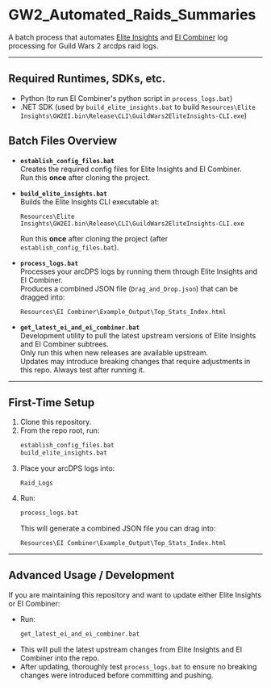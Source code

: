 # GW2_Automated_Raids_Summaries

A batch process that automates [Elite Insights](https://github.com/baaron4/GW2-Elite-Insights-Parser) and [EI Combiner](https://github.com/Drevarr/GW2_EI_log_combiner) log processing for Guild Wars 2 arcdps raid logs.

---

## Required Runtimes, SDKs, etc.

- Python (to run EI Combiner's python script in `process_logs.bat`)
- .NET SDK (used by `build_elite_insights.bat` to build `Resources\Elite Insights\GW2EI.bin\Release\CLI\GuildWars2EliteInsights-CLI.exe`)

## Batch Files Overview

- **`establish_config_files.bat`**  
  Creates the required config files for Elite Insights and EI Combiner.  
  Run this **once** after cloning the project.

- **`build_elite_insights.bat`**  
  Builds the Elite Insights CLI executable at:  
  ```
  Resources\Elite Insights\GW2EI.bin\Release\CLI\GuildWars2EliteInsights-CLI.exe
  ```
  Run this **once** after cloning the project (after `establish_config_files.bat`).

- **`process_logs.bat`**  
  Processes your arcDPS logs by running them through Elite Insights and EI Combiner.  
  Produces a combined JSON file (`Drag_and_Drop.json`) that can be dragged into:  
  ```
  Resources\EI Combiner\Example_Output\Top_Stats_Index.html
  ```

- **`get_latest_ei_and_ei_combiner.bat`**  
  Development utility to pull the latest upstream versions of Elite Insights and EI Combiner subtrees.  
  Only run this when new releases are available upstream.  
  Updates may introduce breaking changes that require adjustments in this repo. Always test after running it.

---

## First-Time Setup

1. Clone this repository.
2. From the repo root, run:
   ```bat
   establish_config_files.bat
   build_elite_insights.bat
   ```
3. Place your arcDPS logs into:
   ```
   Raid_Logs
   ```
4. Run:
   ```bat
   process_logs.bat
   ```
   This will generate a combined JSON file you can drag into:
   ```
   Resources\EI Combiner\Example_Output\Top_Stats_Index.html
   ```

---

## Advanced Usage / Development

If you are maintaining this repository and want to update either Elite Insights or EI Combiner:

- Run:
  ```bat
  get_latest_ei_and_ei_combiner.bat
  ```
- This will pull the latest upstream changes from Elite Insights and EI Combiner into the repo.
- After updating, thoroughly test `process_logs.bat` to ensure no breaking changes were introduced before committing and pushing.
